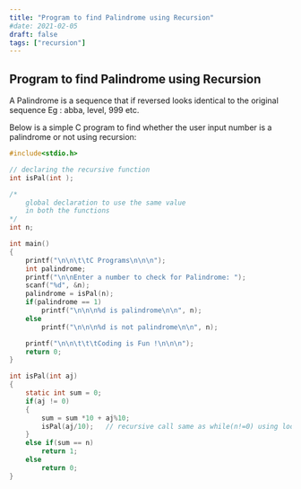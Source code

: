 ```yaml
---
title: "Program to find Palindrome using Recursion"
#date: 2021-02-05
draft: false
tags: ["recursion"]
---
```


## Program to find Palindrome using Recursion

A Palindrome is a sequence that if reversed looks identical to the original sequence Eg : abba, level, 999 etc.

Below is a simple C program to find whether the user input number is a palindrome or not using recursion:

```c
#include<stdio.h>

// declaring the recursive function
int isPal(int );

/*
    global declaration to use the same value
    in both the functions
*/
int n;

int main()
{
    printf("\n\n\t\tC Programs\n\n\n");
    int palindrome;
    printf("\n\nEnter a number to check for Palindrome: ");
    scanf("%d", &n);
    palindrome = isPal(n);
    if(palindrome == 1)
        printf("\n\n\n%d is palindrome\n\n", n);
    else
        printf("\n\n\n%d is not palindrome\n\n", n);

    printf("\n\n\t\t\tCoding is Fun !\n\n\n");
    return 0;
}

int isPal(int aj)
{
    static int sum = 0;
    if(aj != 0)
    {
        sum = sum *10 + aj%10;
        isPal(aj/10);   // recursive call same as while(n!=0) using loop
    }
    else if(sum == n)
        return 1;
    else
        return 0;
}
```
